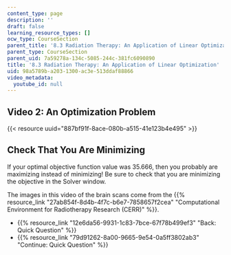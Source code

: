 ```yaml
---
content_type: page
description: ''
draft: false
learning_resource_types: []
ocw_type: CourseSection
parent_title: '8.3 Radiation Therapy: An Application of Linear Optimization '
parent_type: CourseSection
parent_uid: 7a59278a-134c-5085-244c-381fc6090890
title: '8.3 Radiation Therapy: An Application of Linear Optimization'
uid: 98a5789b-a203-1300-ac3e-513ddaf88866
video_metadata:
  youtube_id: null
---
```

## Video 2: An Optimization Problem

{{< resource uuid="887bf91f-8ace-080b-a515-41e123b4e495" >}}

## Check That You Are Minimizing

If your optimal objective function value was 35.666, then you probably are maximizing instead of minimizing! Be sure to check that you are minimizing the objective in the Solver window. 

The images in this video of the brain scans come from the {{% resource_link "27ab854f-8d4b-4f7c-b6e7-7858657f2cea" "Computational Environment for Radiotherapy Research (CERR)" %}}. 

- {{% resource_link "12e6da56-9931-1c83-7bce-67f78b499ef3" "Back: Quick Question" %}}
- {{% resource_link "79d91262-8a00-9665-9e54-0a5ff3802ab3" "Continue: Quick Question" %}}